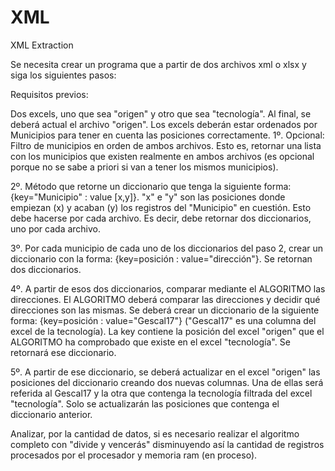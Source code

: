 # XML
XML Extraction

Se necesita crear un programa que a partir de dos archivos xml o xlsx y siga los siguientes pasos:

Requisitos previos:

Dos excels, uno que sea "origen" y otro que sea "tecnología". Al final, se deberá actual el archivo "origen".
Los excels deberán estar ordenados por Municipios para tener en cuenta las posiciones correctamente.
1º. Opcional: Filtro de municipios en orden de ambos archivos. Esto es, retornar una lista con los municipios que existen realmente en ambos archivos (es opcional porque no se sabe a priori si van a tener los mismos municipios).

2º. Método que retorne un diccionario que tenga la siguiente forma: {key="Municipio" : value [x,y]}. "x" e "y" son las posiciones donde empiezan (x) y acaban (y) los registros del "Municipio" en cuestión. Esto debe hacerse por cada archivo. Es decir, debe retornar dos diccionarios, uno por cada archivo.

3º. Por cada municipio de cada uno de los diccionarios del paso 2, crear un diccionario con la forma: {key=posición : value="dirección"}. Se retornan dos diccionarios.

4º. A partir de esos dos diccionarios, comparar mediante el ALGORITMO las direcciones. El ALGORITMO deberá comparar las direcciones y decidir qué direcciones son las mismas. Se deberá crear un diccionario de la siguiente forma: {key=posición : value="Gescal17"} ("Gescal17" es una columna del excel de la tecnología). La key contiene la posición del excel "origen" que el ALGORITMO ha comprobado que existe en el excel "tecnología". Se retornará ese diccionario.

5º. A partir de ese diccionario, se deberá actualizar en el excel "origen" las posiciones del diccionario creando dos nuevas columnas. Una de ellas será referida al Gescal17 y la otra que contenga la tecnología filtrada del excel "tecnología". Solo se actualizarán las posiciones que contenga el diccionario anterior.

Analizar, por la cantidad de datos, si es necesario realizar el algoritmo completo con "divide y vencerás" disminuyendo así la cantidad de registros procesados por el procesador y memoria ram (en proceso).